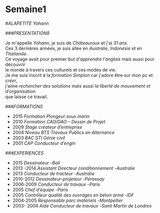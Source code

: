 # Semaine1

#_ALAPETITE Yohann_  
  
  
###_PRESENTATION8_  
  
Je m'appelle *Yohann*, je suis de *Châteauroux* et j'ai *31 ans*.  
Ces 3 dernières années, je suis allée en *Australie*, *Indonésie* et en *Thailande*.  
Ce voyage avait pour premier *but* _d'apprendre l'anglais_ mais aussi pour découvrir  
le monde à travers ces culturels et ces modes de vie.  
Je me suis inscrit à la *formation _Simplon_* car j'adore être sur mon pc et _créer_,  
j'aime _rechercher des solutions_ mais aussi _la liberté de mouvement et d'organisation_  
que laisse ce travail.  
  
  
###_FORMATIONS_
  
* 2015 _Formation Plongeur sous marin_  
* 2010 _Formation CAO/DAO – Dessin de Projet_  
* 2009 _Stage créateur  d’entreprise_  
* 2004 _Niveau BTS Travaux Publics  en Alternance_  
* 2003 _BAC STI Génie civil_  
* 2001 _CAP Conducteur d’engin_
  
  
###_EXPERIENCES_  
  
* 2015 _Dessinateur_ -*Bali*  
* 2013 -2014 _Assistant Directeur conditionnement_ -*Australie*  
* 2013 _Conducteur de tracteur_ -*Australie*  
* 2010-2012 _Dessinateur-projeteur_ -*Pérassay*  
* 2006-2009 _Conducteur de travaux_ -*Paris*  
* 2005 _Chef d’équipe_ -*Paris*  
* 2005 _Contrôleur qualité des ouvrages en béton armé_ -*IDF*  
* 2004-2005 _Responsable parc matériels_ -*Montpellier*  
* 2003- 2004 _Aide Conducteur de travaux_ -*Saint Martin de Londres*  
  
  
 